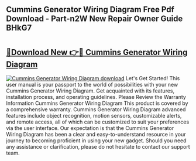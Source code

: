 ## Cummins Generator Wiring Diagram Free Pdf Download - Part-n2W New Repair Owner Guide BHkG7

# <h2><a href="http://dfmnp6.blite.top/?on=Cummins+Generator+Wiring+Diagram">🔗Download New 👉🔴 Cummins Generator Wiring Diagram</a></h2>

[![Cummins Generator Wiring Diagram download](https://i.imgur.com/lujVjoI.png)](http://dfmnp6.blite.top/?on=Cummins+Generator+Wiring+Diagram)
Let's Get Started! This user manual is your passport to the world of possibilities with your new Cummins Generator Wiring Diagram. Get acquainted with its features, installation process, and operating guidelines. Please Review the Warranty Information Cummins Generator Wiring Diagram This product is covered by a comprehensive warranty. Cummins Generator Wiring Diagram advanced features include object recognition, motion sensors, customizable alerts, and remote access, all of which can be customized to suit your preferences via the user interface. Our expectation is that the Cummins Generator Wiring Diagram has been a clear and easy-to-understand resource in your journey to becoming proficient in using your new gadget. Should you need any assistance or clarification, please do not hesitate to contact our support team.
